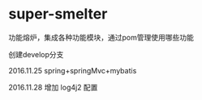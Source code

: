 
# super-smelter
功能熔炉，集成各种功能模块，通过pom管理使用哪些功能

创建develop分支

2016.11.25
spring+springMvc+mybatis

2016.11.28
增加 log4j2 配置  

